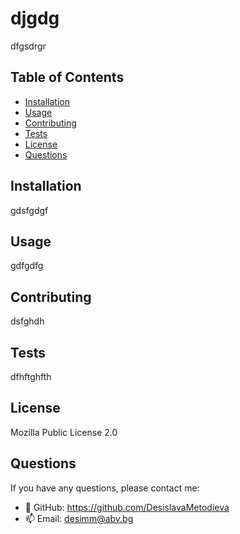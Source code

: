 # djgdg



dfgsdrgr

## Table of Contents

- [Installation](#installation)
- [Usage](#usage)
- [Contributing](#contributing)
- [Tests](#tests)
- [License](#license)
- [Questions](#questions)

## Installation

gdsfgdgf

## Usage

gdfgdfg

## Contributing

dsfghdh

## Tests

dfhftghfth

## License

Mozilla Public License 2.0

## Questions

If you have any questions, please contact me:

- 💬 GitHub: https://github.com/DesislavaMetodieva
- 📫 Email: desimm@abv.bg
